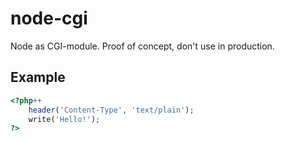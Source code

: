 # node-cgi

Node as CGI-module. Proof of concept, don't use in production.

## Example

```php
<?php++
    header('Content-Type', 'text/plain');
    write('Hello!');
?>
